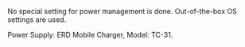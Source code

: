 No special setting for power management is done. Out-of-the-box OS settings are used.

Power Supply: ERD Mobile Charger, Model: TC-31.
